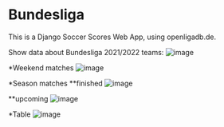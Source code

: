 # Bundesliga
This is a Django Soccer Scores Web App, using openligadb.de.


Show data about Bundesliga 2021/2022 teams:
![image](https://user-images.githubusercontent.com/99653450/160883726-ca524202-4af5-4dc8-ac04-d14e75e746af.png)

*Weekend matches
![image](https://user-images.githubusercontent.com/99653450/160883860-74ef8568-4125-4cf7-a74e-26e7f784cb6f.png)

*Season matches
**finished
![image](https://user-images.githubusercontent.com/99653450/160884030-af8fcb0f-1adf-4b48-bf7d-76f529f170c7.png)

**upcoming
![image](https://user-images.githubusercontent.com/99653450/160884204-727fb973-9d8d-408f-ac78-6c79d34b82dd.png)

*Table
![image](https://user-images.githubusercontent.com/99653450/160884355-f032631f-9f5c-4533-a50c-15d61d5d6bbf.png)


